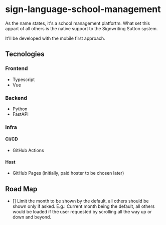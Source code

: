 # sign-language-school-management
As the name states, it's a school management platfortm. What set this appart of all others is the native support to the Signwriting Sutton system.

It'll be developed with the mobile first approach.

## Tecnologies
### Frontend
- Typescript
- Vue

### Backend
- Python
- FastAPI

### Infra
#### CI/CD
- GitHub Actions

#### Host
- GitHub Pages (initially, paid hoster to be chosen later)

## Road Map
- [] Limit the month to be shown by the default, all others should be shown only if asked. E.g.: Current month being the default, all others would be loaded if the user requested by scrolling all the way up or down and beyond.